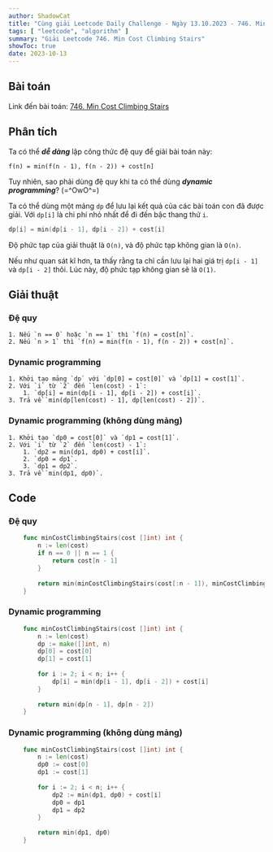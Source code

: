 ```yaml
---
author: ShadowCat
title: "Cùng giải Leetcode Daily Challenge - Ngày 13.10.2023 - 746. Min Cost Climbing Stairs"
tags: [ "leetcode", "algorithm" ]
summary: "Giải Leetcode 746. Min Cost Climbing Stairs"
showToc: true
date: 2023-10-13
---
```


## Bài toán

Link đến bài toán: [746. Min Cost Climbing Stairs](https://leetcode.com/problems/min-cost-climbing-stairs)

## Phân tích

Ta có thể ***dễ dàng*** lập công thức đệ quy để giải bài toán này:

```
f(n) = min(f(n - 1), f(n - 2)) + cost[n]
```

Tuy nhiên, sao phải dùng đệ quy khi ta có thể dùng ***dynamic programming***? (=^OwO^=)

Ta có thể dùng một mảng `dp` để lưu lại kết quả của các bài toán con đã được giải.
Với `dp[i]` là chi phí nhỏ nhất để đi đến bậc thang thứ `i`.

```go
dp[i] = min(dp[i - 1], dp[i - 2]) + cost[i]
```

Độ phức tạp của giải thuật là `O(n)`, và độ phức tạp không gian là `O(n)`.

Nếu như quan sát kĩ hơn, ta thấy rằng ta chỉ cần lưu lại hai giá trị `dp[i - 1]` và `dp[i - 2]` thôi.
Lúc này, độ phức tạp không gian sẽ là `O(1)`.

## Giải thuật

### Đệ quy

    1. Nếu `n == 0` hoặc `n == 1` thì `f(n) = cost[n]`.
    2. Nếu `n > 1` thì `f(n) = min(f(n - 1), f(n - 2)) + cost[n]`.

### Dynamic programming

    1. Khởi tạo mảng `dp` với `dp[0] = cost[0]` và `dp[1] = cost[1]`.
    2. Với `i` từ `2` đến `len(cost) - 1`:
        1. `dp[i] = min(dp[i - 1], dp[i - 2]) + cost[i]`.
    3. Trả về `min(dp[len(cost) - 1], dp[len(cost) - 2])`.

### Dynamic programming (không dùng mảng)

    1. Khởi tạo `dp0 = cost[0]` và `dp1 = cost[1]`.
    2. Với `i` từ `2` đến `len(cost) - 1`:
        1. `dp2 = min(dp1, dp0) + cost[i]`.
        2. `dp0 = dp1`.
        3. `dp1 = dp2`.
    3. Trả về `min(dp1, dp0)`.

## Code

### Đệ quy

```go
    func minCostClimbingStairs(cost []int) int {
        n := len(cost)
        if n == 0 || n == 1 {
            return cost[n - 1]
        }
        
        return min(minCostClimbingStairs(cost[:n - 1]), minCostClimbingStairs(cost[:n - 2])) + cost[n - 1]
    }

```

### Dynamic programming

```go
    func minCostClimbingStairs(cost []int) int {
        n := len(cost)
        dp := make([]int, n)
        dp[0] = cost[0]
        dp[1] = cost[1]
        
        for i := 2; i < n; i++ {
            dp[i] = min(dp[i - 1], dp[i - 2]) + cost[i]
        }
        
        return min(dp[n - 1], dp[n - 2])
    }
```

### Dynamic programming (không dùng mảng)

```go
    func minCostClimbingStairs(cost []int) int {
        n := len(cost)
        dp0 := cost[0]
        dp1 := cost[1]
        
        for i := 2; i < n; i++ {
            dp2 := min(dp1, dp0) + cost[i]
            dp0 = dp1
            dp1 = dp2
        }
        
        return min(dp1, dp0)
    }
```